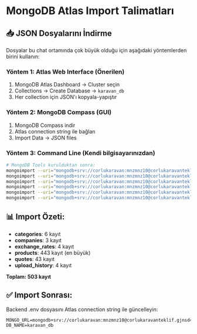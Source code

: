 # MongoDB Atlas Import Talimatları

## 📥 JSON Dosyalarını İndirme

Dosyalar bu chat ortamında çok büyük olduğu için aşağıdaki yöntemlerden birini kullanın:

### Yöntem 1: Atlas Web Interface (Önerilen)
1. MongoDB Atlas Dashboard → Cluster seçin
2. Collections → Create Database → `karavan_db`
3. Her collection için JSON'ı kopyala-yapıştır

### Yöntem 2: MongoDB Compass (GUI)
1. MongoDB Compass indir
2. Atlas connection string ile bağlan
3. Import Data → JSON files

### Yöntem 3: Command Line (Kendi bilgisayarınızdan)
```bash
# MongoDB Tools kurulduktan sonra:
mongoimport --uri="mongodb+srv://corlukaravan:mnzmnz10@corlukaravanteklif.gjnsd46.mongodb.net/karavan_db" --collection categories --jsonArray --file categories.json
mongoimport --uri="mongodb+srv://corlukaravan:mnzmnz10@corlukaravanteklif.gjnsd46.mongodb.net/karavan_db" --collection companies --jsonArray --file companies.json
mongoimport --uri="mongodb+srv://corlukaravan:mnzmnz10@corlukaravanteklif.gjnsd46.mongodb.net/karavan_db" --collection exchange_rates --jsonArray --file exchange_rates.json
mongoimport --uri="mongodb+srv://corlukaravan:mnzmnz10@corlukaravanteklif.gjnsd46.mongodb.net/karavan_db" --collection products --jsonArray --file products.json
mongoimport --uri="mongodb+srv://corlukaravan:mnzmnz10@corlukaravanteklif.gjnsd46.mongodb.net/karavan_db" --collection quotes --jsonArray --file quotes.json
mongoimport --uri="mongodb+srv://corlukaravan:mnzmnz10@corlukaravanteklif.gjnsd46.mongodb.net/karavan_db" --collection upload_history --jsonArray --file upload_history.json
```

## 📊 Import Özeti:
- **categories**: 6 kayıt
- **companies**: 3 kayıt  
- **exchange_rates**: 4 kayıt
- **products**: 443 kayıt (en büyük)
- **quotes**: 43 kayıt
- **upload_history**: 4 kayıt

**Toplam: 503 kayıt**

## ✅ Import Sonrası:
Backend .env dosyasını Atlas connection string ile güncelleyin:
```
MONGO_URL=mongodb+srv://corlukaravan:mnzmnz10@corlukaravanteklif.gjnsd46.mongodb.net/
DB_NAME=karavan_db
```